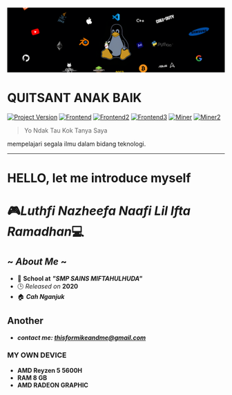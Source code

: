 [![header][header-url]][header-link]

# QUITSANT ANAK BAIK
[![Project Version][version-image]][version-url]
[![Frontend][Frontend-image]][Frontend-url]
[![Frontend2][Frontend-image2]][Frontend-url2]
[![Frontend3][Frontend-image3]][Frontend-url3]
[![Miner][Miner-image]][Miner-url]
[![Miner2][Miner-image2]][Miner-url2]

> Yo Ndak Tau Kok Tanya Saya

mempelajari segala ilmu dalam bidang teknologi.

---
# HELLO, let me introduce myself
# 🎮***Luthfi Nazheefa Naafi Lil Ifta Ramadhan***💻

## ~ *About Me* ~

* 🏫 **School at** ***"SMP SAINS MIFTAHULHUDA"***
* 🕒 *Released on* **2020**
* 🏠 ***Cah Nganjuk***

## Another
* ***contact me: thisformikeandme@gmail.com***
### **MY OWN DEVICE**
*  **AMD Reyzen 5 5600H**
*  **RAM 8 GB**
*  **AMD RADEON GRAPHIC**



<!-- Markdown link & img dfn's -->

[header-url]: Header.png
[header-link]: https://github.com/Quitsant/myStyle.git

[repository-url]: https://github.com/alexandrerosseto/wbshopping

[cloud-provider-url]: https://wbshopping.herokuapp.com

[linkedin-url]: https://www.linkedin.com/in/alexandrerosseto

[wiki]: https://github.com/yourname/yourproject/wiki

[version-image]: https://img.shields.io/badge/Version-1.0.0-brightgreen?style=for-the-badge&logo=appveyor
[version-url]: https://img.shields.io/badge/version-1.0.0-green

[Frontend-image]: https://img.shields.io/badge/Frontend-Html-orange?style=for-the-badge
[Frontend-url]: https://img.shields.io/badge/Frontend-Html-blue?style=for-the-badge

[Frontend-image2]: https://img.shields.io/badge/Frontend-CSS-blue?style=for-the-badge
[Frontend-url2]: https://img.shields.io/badge/Frontend-CSS-blue?style=for-the-badge

[Frontend-image3]: https://img.shields.io/badge/Frontend-JavaScript-yellow?style=for-the-badge
[Frontend-url3]: https://img.shields.io/badge/Frontend-JavaScript-yellow?style=for-the-badge

[Miner-image]:https://img.shields.io/badge/Learn-Python-blue?style=for-the-badge
[Miner-url]: https://img.shields.io/badge/Frontend-JavaScript-yellow?style=for-the-badge

[Miner-image2]:https://img.shields.io/badge/Learn-C++-blue?style=for-the-badge
[Miner-url2]: https://img.shields.io/badge/Frontend-JavaScript-yellow?style=for-the-badge
[Backend-image]: https://img.shields.io/badge/Backend-Java%208-important?style=for-the-badge
[Backend-url]: https://img.shields.io/badge/Backend-Java%208-important?style=for-the-badge
